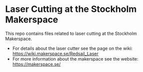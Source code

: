 # Laser Cutting at the Stockholm Makerspace

This repo contains files related to laser cutting at the Stockholm Makerspace.

  * For details about the laser cutter see the page on the wiki: https://wiki.makerspace.se/Redsail_Laser
  * For more information about the makerspace see the website: https://makerspace.se/
